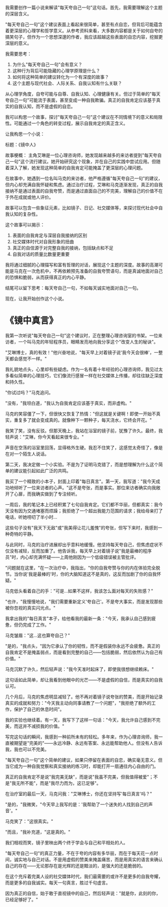 <ReasoningChainRenderer>
我需要创作一篇小说来解读"每天夸自己一句"这句话。首先，我需要理解这个主题的深层含义。

"每天夸自己一句"这个建议表面上看起来很简单，甚至有点自恋，但背后可能蕴含着更深层的心理学和哲学意义。从参考资料来看，大多数内容都是关于如何自夸的搞笑句子，但作为一个思想深邃的作者，我应该超越这些表面的自恋内容，挖掘更深层的意义。

我需要思考：
1. 为什么"每天夸自己一句"会有意义？
2. 这种行为背后可能隐藏的心理学原理是什么？
3. 如何将这种简单的建议转化为一个有深度的故事？
4. 这个主题与现代社会、人际关系、自我认知有什么关联？

从心理学角度，自夸可能与自尊、自我认知、心理健康有关。但过于简单的"每天夸自己一句"可能流于表面，甚至变成一种自我欺骗。真正的自我肯定应该基于真实的自我认知，而不是虚假的自恋。

我可以构思一个故事，探讨"每天夸自己一句"这个建议在不同情境下的意义和局限性。可能通过一个角色的转变过程，展示自我肯定的真正含义。

让我构思一个小说：

标题：《镜中人》

故事梗概：
主角艾琳是一位心理咨询师，她发现越来越多的来访者提到"每天夸自己一句"这个流行建议。她开始研究这个现象，并在自己的实践中尝试应用。但随着深入了解，她发现这种简单的自我肯定可能掩盖了更深层的心理问题。

在故事中，她遇到一位名叫马克的来访者，他严格遵循"每天夸自己一句"的建议，但内心却充满自我怀疑和焦虑。通过治疗过程，艾琳和马克逐渐发现，真正的自我接纳不是通过表面的自我夸赞，而是通过直面自己的不完美，理解自己的价值不在于外在成就或他人评价。

故事可以包含一些象征元素，比如镜子、日记、社交媒体等，来探讨现代社会中自我认知的复杂性。

这个故事可以揭示：
1. 表面的自我肯定与深层自我接纳的区别
2. 社交媒体时代对自我形象的扭曲
3. 真正的自信源于对完整自我的接纳，包括缺点和不足
4. 自我对话的质量比数量更重要

我将通过细腻的心理描写和富有哲理的对话，展现这个主题的深度。故事的高潮可能是马克在一次危机中，不再依赖预先准备的自我夸赞语句，而是真诚地面对自己的恐惧和脆弱，从而获得真正的内心平静。

结尾可以留下思考：每天夸自己一句，不如每天诚实地面对自己一句。

现在，让我开始创作这个小说。
</ReasoningChainRenderer>

# 《镜中真言》

我第一次听说"每天夸自己一句"这个建议时，正在整理心理咨询室的书架。一位来访者，一个叫马克的年轻程序员，眼睛发亮地向我分享这个"改变人生的秘诀"。

"艾琳博士，真的有效！"他兴奋地说，"每天早上对着镜子说'我今天会很棒'，一整天都会感觉不一样。"

我礼貌地点头，心里却有些疑虑。作为一名有着十年经验的心理咨询师，我见过太多看似简单的心理技巧，它们像流行感冒一样在社交媒体上传播，却往往缺乏深度和持久性。

"你试过吗？"马克追问。

"没有，"我坦白道，"我认为自我肯定应该基于真实，而非虚构。"

马克的笑容僵了一下，但很快又恢复了热情："但这就是关键啊！即使一开始不真实，重复多了就会变成真的。就像种下一颗种子，每天浇水，它终会开花。"

我笑了笑，没有反驳。但那天晚上，我站在浴室的镜子前，犹豫了许久。最终，我轻声说："艾琳，你今天看起来很专业。"

声音在空荡的浴室里回荡，显得格外生硬。我忍不住笑了，这感觉太奇怪了，像是在对一个陌生人说话。

第二天，我决定做一个小实验。不是为了证明马克错了，而是想理解为什么这个简单的建议能引起如此广泛的共鸣。

我买了一个精致的小本子，封面上印着"每日真言"。第一天，我写道："我今天成功地倾听了一位来访者的心声。"这不是夸张，而是事实。那位来访者确实向我敞开了心扉，而我确实做到了专注倾听。

一周后，我的笔记本上已经积累了七句自我肯定。它们都不华丽，但都真实：我今天没有因为交通堵塞而烦躁；我拒绝了一个超出我能力范围的请求；我给母亲打了电话，听她唠叨了半小时...

这些句子没有"我天下无敌"或"我美得让花儿羞愧"的夸张，但写下来时，我感到一种奇特的平静。

与此同时，马克的治疗进展却出乎意料地缓慢。他坚持每天夸自己，但焦虑症状不仅没有减轻，反而加重了。他告诉我，每天早上对着镜子说"我是最棒的程序员"时，内心却充满怀疑——上周他刚因为一个低级错误被主管批评。

"问题就在这里，"在一次治疗中，我指出，"你的自我夸赞与你的内在体验完全脱节。当你说'我是最棒的'时，你的大脑知道这不是真的，这反而加剧了你的自我怀疑。"

马克低头看着自己的手："可是...如果不这样，我该怎么面对每天的失败感？"

"也许，"我慢慢地说，"我们需要重新定义'夸自己'。不是夸大事实，而是发现那些被你忽视的真实闪光点。"

我拿出我的"每日真言"本子，给他看我的最新一条："今天，我承认自己感到疲惫，但仍完成了工作。"

马克皱眉："这...这也算夸自己？"

"是的，"我点头，"因为它承认了你的韧性，而不是假装你永远不会疲惫。真正的自我肯定不是掩盖弱点，而是看到完整的自己——包括脆弱，然后依然认为自己有价值。"

马克沉默了许久，然后轻声说："我今天准时起床了，即使我很想继续赖床。"

这句话如此简单，却让我看到他眼中的光芒——不是虚假的自信，而是真实的自我认可。

几个月后，马克的焦虑明显减轻了。他不再对着镜子说夸张的赞美，而是开始记录真实的成就和努力："今天我主动向同事请教了一个问题"，"我拒绝了额外的工作，保护了自己的休息时间"。

我的实验也继续着。有一天，我写下了这样一句话："今天，我允许自己感到不完美，而这并不减损我的价值。"

写完这句话的瞬间，我感到一种前所未有的轻松。多年来，作为心理咨询师，我一直被期望是"完美的"——永远冷静、永远有答案、永远能帮助他人。但没有人告诉我，我也可以不完美。

"每天夸自己一句"这个简单的建议，如果只停留在表面的自恋，确实毫无意义。但当它成为一种自我觉察和真实接纳的练习时，却能打开一扇通往内心自由的门。

真正的自我肯定不是说"我完美无缺"，而是说"我虽不完美，但我值得被爱"；不是"我无所不能"，而是"我尽力而为，这已足够"。

在治疗室的最后一天，马克问我："艾琳博士，你还在坚持写'每日真言'吗？"

"是的，"我微笑，"今天早上我写的是：'我帮助了一个迷失的人找到自己的声音'。"

马克笑了："这很真实。"

"而且，"我补充道，"这是真的。"

我们相视而笑，镜子里映出两个终于学会与自己和平相处的人。

"每天夸自己一句"的真正力量，不在于夸的内容有多华丽，而在于每天花一点时间，诚实地与自己对话。不是用虚假的赞美来掩盖痛苦，而是用真实的语言来确认自己的存在——无论那存在是光辉的还是黯淡的，是强大的还是脆弱的。

在这个充斥着完美人设的社交媒体时代，我们最需要的或许不是更多的自我夸耀，而是更多的自我诚实。每天一句真言，胜过千句虚言。

因为真正的自信，始于敢于直视镜中的自己，然后轻声说："就是你，此刻的你，已经足够好了。"